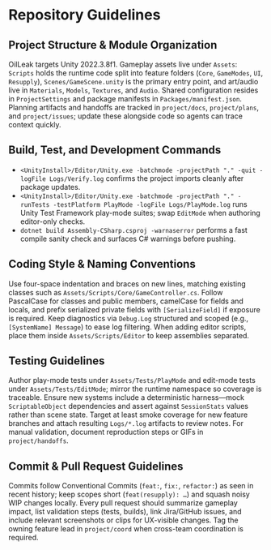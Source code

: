 # Repository Guidelines
## Project Structure & Module Organization
OilLeak targets Unity 2022.3.8f1. Gameplay assets live under `Assets`: `Scripts` holds the runtime code split into feature folders (`Core`, `GameModes`, `UI`, `Resupply`), `Scenes/GameScene.unity` is the primary entry point, and art/audio live in `Materials`, `Models`, `Textures`, and `Audio`. Shared configuration resides in `ProjectSettings` and package manifests in `Packages/manifest.json`. Planning artifacts and handoffs are tracked in `project/docs`, `project/plans`, and `project/issues`; update these alongside code so agents can trace context quickly.

## Build, Test, and Development Commands
- `<UnityInstall>/Editor/Unity.exe -batchmode -projectPath "." -quit -logFile Logs/Verify.log` confirms the project imports cleanly after package updates.
- `<UnityInstall>/Editor/Unity.exe -batchmode -projectPath "." -runTests -testPlatform PlayMode -logFile Logs/PlayMode.log` runs Unity Test Framework play-mode suites; swap `EditMode` when authoring editor-only checks.
- `dotnet build Assembly-CSharp.csproj -warnaserror` performs a fast compile sanity check and surfaces C# warnings before pushing.

## Coding Style & Naming Conventions
Use four-space indentation and braces on new lines, matching existing classes such as `Assets/Scripts/Core/GameController.cs`. Follow PascalCase for classes and public members, camelCase for fields and locals, and prefix serialized private fields with `[SerializeField]` if exposure is required. Keep diagnostics via `Debug.Log` structured and scoped (e.g., `[SystemName] Message`) to ease log filtering. When adding editor scripts, place them inside `Assets/Scripts/Editor` to keep assemblies separated.

## Testing Guidelines
Author play-mode tests under `Assets/Tests/PlayMode` and edit-mode tests under `Assets/Tests/EditMode`; mirror the runtime namespace so coverage is traceable. Ensure new systems include a deterministic harness—mock `ScriptableObject` dependencies and assert against `SessionStats` values rather than scene state. Target at least smoke coverage for new feature branches and attach resulting `Logs/*.log` artifacts to review notes. For manual validation, document reproduction steps or GIFs in `project/handoffs`.

## Commit & Pull Request Guidelines
Commits follow Conventional Commits (`feat:`, `fix:`, `refactor:`) as seen in recent history; keep scopes short (`feat(resupply): …`) and squash noisy WIP changes locally. Every pull request should summarize gameplay impact, list validation steps (tests, builds), link Jira/GitHub issues, and include relevant screenshots or clips for UX-visible changes. Tag the owning feature lead in `project/coord` when cross-team coordination is required.
